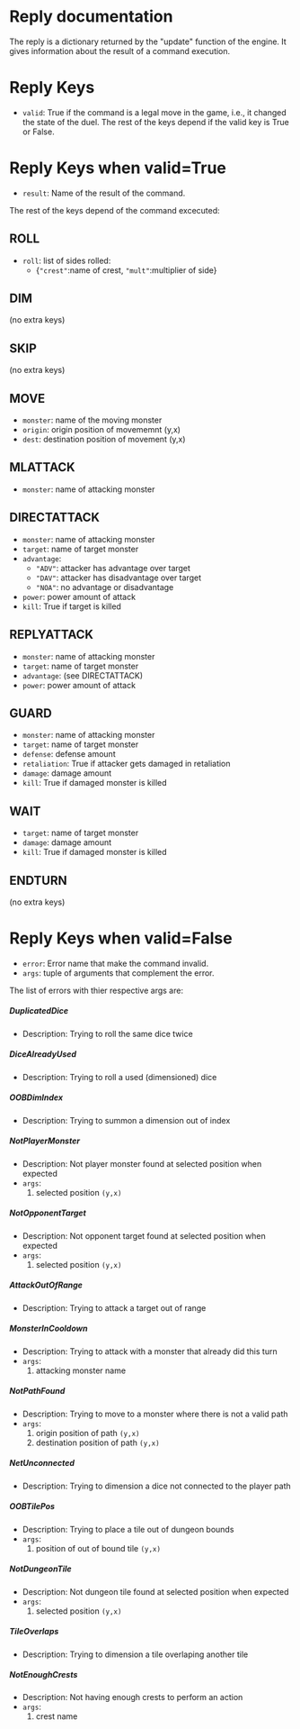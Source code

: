 # Reply documentation
The reply is a dictionary returned by the "update" function of the engine. It gives information about the result of a command execution.

# Reply Keys
- `valid`: True if the command is a legal move in the game, i.e., it changed the state of the duel. The rest of the keys depend if the valid key is True or False.

# Reply Keys when valid=True
- `result`: Name of the result of the command. 

The rest of the keys depend of the command excecuted:
## ROLL
- `roll`: list of sides rolled:
    - {`"crest"`:name of crest, `"mult"`:multiplier of side}

## DIM 
(no extra keys)

## SKIP 
(no extra keys)

## MOVE
- `monster`: name of the moving monster
- `origin`: origin position of movememnt (y,x)
- `dest`: destination position of movement (y,x)

## MLATTACK
- `monster`: name of attacking monster

## DIRECTATTACK
- `monster`: name of attacking monster
- `target`: name of target monster
- `advantage`:
    - `"ADV"`: attacker has advantage over target 
    - `"DAV"`: attacker has disadvantage over target 
    - `"NOA"`: no advantage or disadvantage
- `power`: power amount of attack
- `kill`: True if target is killed

## REPLYATTACK
- `monster`: name of attacking monster
- `target`: name of target monster
- `advantage`: (see DIRECTATTACK)
- `power`: power amount of attack

## GUARD
- `monster`: name of attacking monster
- `target`: name of target monster
- `defense`: defense amount
- `retaliation`: True if attacker gets damaged in retaliation
- `damage`: damage amount
- `kill`: True if damaged monster is killed

## WAIT
- `target`: name of target monster
- `damage`: damage amount
- `kill`: True if damaged monster is killed

## ENDTURN
(no extra keys)

# Reply Keys when valid=False
- `error`: Error name that make the command invalid.
- `args`: tuple of arguments that complement the error.

The list of errors with thier respective args are:
##### DuplicatedDice
- Description: Trying to roll the same dice twice

##### DiceAlreadyUsed
- Description: Trying to roll a used (dimensioned) dice

##### OOBDimIndex
- Description: Trying to summon a dimension out of index

##### NotPlayerMonster
- Description: Not player monster found at selected position when expected
- `args`: 
    1. selected position `(y,x)`

##### NotOpponentTarget
- Description: Not opponent target found at selected position when expected
- `args`: 
    1. selected position `(y,x)`

##### AttackOutOfRange
- Description: Trying to attack a target out of range

##### MonsterInCooldown
- Description: Trying to attack with a monster that already did this turn
- `args`:
    1. attacking monster name

##### NotPathFound
- Description: Trying to move to a monster where there is not a valid path
- `args`:
    1. origin position of path `(y,x)`
    2. destination position of path `(y,x)`

##### NetUnconnected
- Description: Trying to dimension a dice not connected to the player path

##### OOBTilePos
- Description: Trying to place a tile out of dungeon bounds
- `args`:
    1. position of out of bound tile `(y,x)`

##### NotDungeonTile
- Description: Not dungeon tile found at selected position when expected
- `args`:
    1. selected position `(y,x)`

##### TileOverlaps
- Description: Trying to dimension a tile overlaping another tile

##### NotEnoughCrests
- Description: Not having  enough crests to perform an action
- `args`:
    1. crest name
